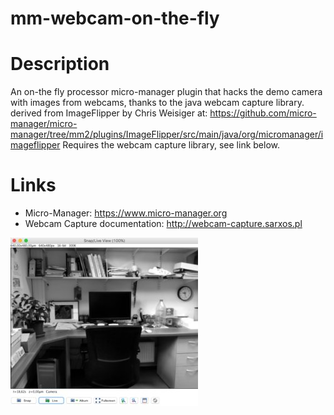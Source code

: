 # mm-webcam-on-the-fly

Description
===========
 An on-the fly processor micro-manager plugin that hacks the demo camera
 with images from webcams, thanks to the java webcam capture library.
 derived from ImageFlipper by Chris Weisiger
 at: https://github.com/micro-manager/micro-manager/tree/mm2/plugins/ImageFlipper/src/main/java/org/micromanager/imageflipper
 Requires the webcam capture library, see link below.
 
Links
=====
* Micro-Manager: https://www.micro-manager.org
* Webcam Capture documentation: http://webcam-capture.sarxos.pl


[![](https://github.com/mutterer/mm-webcam-on-the-fly/blob/master/snap.jpg)]()

